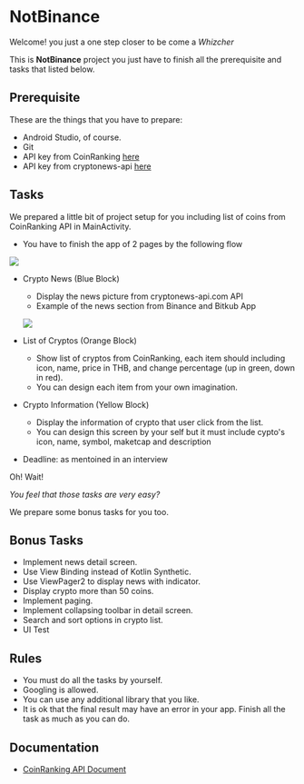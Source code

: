 # NotBinance

Welcome! you just a one step closer to be come a *Whizcher*

This is **NotBinance** project you just have to finish all the prerequisite and tasks that listed below.

## Prerequisite
These are the things that you have to prepare:
* Android Studio, of course.
* Git
* API key from CoinRanking [here](https://coinranking.com/page/key-generator)
* API key from cryptonews-api [here](https://cryptonews-api.com/register)

## Tasks
We prepared a little bit of project setup for you including list of coins from CoinRanking API in MainActivity.
* You have to finish the app of 2 pages by the following flow

![](https://i.imgur.com/wd7JM5g.png)
* Crypto News (Blue Block)
  * Display the news picture from cryptonews-api.com API
  * Example of the news section from Binance and Bitkub App

  ![](https://i.imgur.com/6CjO81W.png)
* List of Cryptos (Orange Block)
  * Show list of cryptos from CoinRanking, each item should including icon, name, price in THB, and change percentage (up in green, down in red).
  * You can design each item from your own imagination.

* Crypto Information (Yellow Block)
  * Display the information of crypto that user click from the list.
  * You can design this screen by your self but it must include cypto's icon, name, symbol, maketcap and description

* Deadline: as mentoined in an interview

Oh! Wait!

*You feel that those tasks are very easy?*

We prepare some bonus tasks for you too.

## Bonus Tasks
* Implement news detail screen.
* Use View Binding instead of Kotlin Synthetic.
* Use ViewPager2 to display news with indicator.
* Display crypto more than 50 coins.
* Implement paging.
* Implement collapsing toolbar in detail screen.
* Search and sort options in crypto list.
* UI Test

## Rules
* You must do all the tasks by yourself.
* Googling is allowed.
* You can use any additional library that you like.
* It is ok that the final result may have an error in your app. Finish all the task as much as you can do.

## Documentation
* [CoinRanking API Document](https://developers.coinranking.com/api/documentation/)